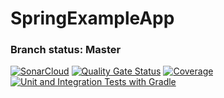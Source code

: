 # SpringExampleApp

### Branch status: Master
[![SonarCloud](https://sonarcloud.io/images/project_badges/sonarcloud-white.svg)](https://sonarcloud.io/dashboard?id=simonhauck_SpringExampleApp)
[![Quality Gate Status](https://sonarcloud.io/api/project_badges/measure?project=simonhauck_SpringExampleApp&metric=alert_status)](https://sonarcloud.io/dashboard?id=simonhauck_SpringExampleApp)
[![Coverage](https://sonarcloud.io/api/project_badges/measure?project=simonhauck_SpringExampleApp&metric=coverage)](https://sonarcloud.io/dashboard?id=simonhauck_SpringExampleApp)
[![Unit and Integration Tests with Gradle](https://github.com/simonhauck/SpringExampleApp/actions/workflows/tests.yml/badge.svg?branch=master)](https://github.com/simonhauck/SpringExampleApp/actions/workflows/tests.yml)
